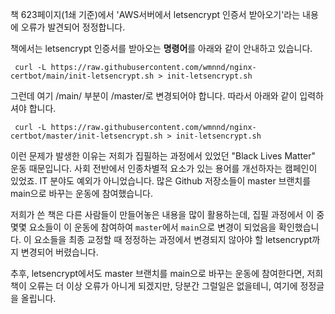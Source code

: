 책 623페이지(1쇄 기준)에서 'AWS서버에서 letsencrypt 인증서 받아오기'라는 내용에 오류가 발견되어 정정합니다.

책에서는 letsencrypt 인증서를 받아오는 **명령어**를 아래와 같이 안내하고 있습니다.

```
 curl -L https://raw.githubusercontent.com/wmnnd/nginx-certbot/main/init-letsencrypt.sh > init-letsencrypt.sh
```

그런데 여기 /main/ 부분이 /master/로 변경되어야 합니다. 따라서 아래와 같이 입력하셔야 합니다.

```
 curl -L https://raw.githubusercontent.com/wmnnd/nginx-certbot/master/init-letsencrypt.sh > init-letsencrypt.sh
```

이런 문제가 발생한 이유는 저희가 집필하는 과정에서 있었던 "Black Lives Matter" 운동 때문입니다. 
사회 전반에서 인종차별적 요소가 있는 용어를 개선하자는 캠페인이 있었죠. IT 분야도 예외가 아니었습니다. 많은 Github 저장소들이 master 브랜치를 main으로 바꾸는 운동에 참여했습니다.

저희가 쓴 책은 다른 사람들이 만들어놓은 내용을 많이 활용하는데, 집필 과정에서 이 중 몇몇 요소들이 이 운동에 참여하여 `master`에서 `main`으로 변경이 되었음을 확인했습니다. 
이 요소들을 최종 교정할 때 정정하는 과정에서 변경되지 않아야 할 letsencrypt까지 변경되어 버렸습니다.

추후, letsencrypt에서도 master 브랜치를 main으로 바꾸는 운동에 참여한다면, 저희 책이 오류는 더 이상 오류가 아니게 되겠지만, 당분간 그럴일은 없을테니, 여기에 정정글을 올립니다.